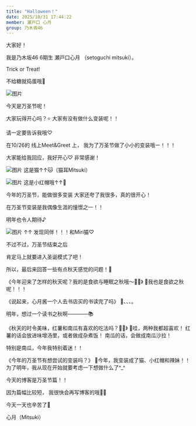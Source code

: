 ```yaml
---
title: "Halloween！"
date: 2025/10/31 17:44:22
member: 瀬戸口 心月
group: 乃木坂46
---
```


大家好！


我是乃木坂46 6期生
瀬戸口心月
（setoguchi mitsuki）。







Trick or Treat!


不给糖就捣蛋哦🎃

![图片](https://www.nogizaka46.com/files/46/diary/n46/MEMBER/moblog/202510/mobqeOBTN.jpg)


今天是万圣节呢！


大家玩得开心吗？⭐️
大家有没有做什么变装呢！！

请一定要告诉我哦♡
















在10/26的
线上Meet&Greet
上，
我为了万圣节做了小小的变装哦ー！！！


大家能给我回应，我好开心♡
非常感谢！






![图片](https://www.nogizaka46.com/files/46/diary/n46/MEMBER/moblog/202510/mob4AVpIf.jpg)
这是猫↑↑🐱（猫耳Mitsuki）






![图片](https://www.nogizaka46.com/files/46/diary/n46/MEMBER/moblog/202510/mobEr8EDn.jpg)
这是小红帽哦↑↑🐺











今年的万圣节，能做很多变装
大家还夸了我很多，真的很开心！




在万圣节变装是我偶像生涯的憧憬之一！！


明年也令人期待♪















![图片](https://www.nogizaka46.com/files/46/diary/n46/MEMBER/moblog/202510/mobTlulrZ.jpg)
↑↑ 发现同伴！！！和Miri猫♡
















不过不过，万圣节结束之后

肯定马上就要进入圣诞模式了吧！







所以，最后来回答一些有点秋天感觉的问题！🍂







《今年迎来了怎样的秋天呢？我的是食欲与睡眠之秋哦〜🍁🍂》
🌙我也是食欲之秋呢！！！




《说起来，心月酱一个人去书店买的书读完了吗》
🌙、、、。

明年，想过一个读书之秋啊————📚








《秋天的时令美味，红薯和南瓜有喜欢的吃法吗？🍠🎃》
🌙哇，两种我都超喜欢！
红薯的话会放进味增汤里，或者做成杂煮饭！
南瓜的话，会做成南瓜沙拉！

特别是南瓜，今年我特别着迷！！








《今年的万圣节有想尝试的变装吗？》
🌙今年，我变装成了猫、小红帽和辣妹！！
为了明年，我从现在开始就要考虑一下想做什么了^_^













今天的博客是万圣节篇！！



因为篇幅比较短，
我很快会再写博客的哦👀✨















今天一天也辛苦了🌙






心月（Mitsuki）